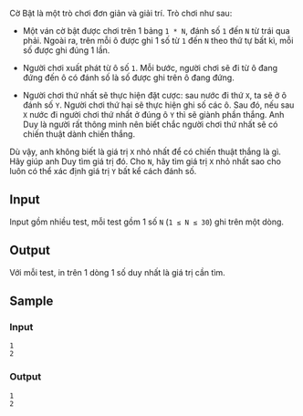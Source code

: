 Cờ Bật là một trò chơi đơn giản và giải trí. Trò chơi như sau:

- Một ván cờ bật được chơi trên 1 bảng `1 * N`, đánh số `1` đến `N` từ trái qua phải. Ngoài ra, trên mỗi ô được ghi 1 số từ `1` đến `N` theo thứ tự bất kì, mỗi số được ghi đúng 1 lần.

- Người chơi xuất phát từ ô số `1`. Mỗi bước, người chơi sẽ đi từ ô đang đứng đến ô có đánh số là số được ghi trên ô đang đứng.

- Người chơi thứ nhất sẽ thực hiện đặt cược: sau nước đi thứ `X`, ta sẽ ở ô đánh số `Y`. Người chơi thứ hai sẽ thực hiện ghi số các ô. Sau đó, nếu sau `X` nước đi người chơi thứ nhất ở đúng ô `Y` thì sẽ giành phần thắng. Anh Duy là người rất thông minh nên biết chắc người chơi thứ nhất sẽ có chiến thuật dành chiến thắng.

Dù vậy, anh không biết là giá trị `X` nhỏ nhất để có chiến thuật thắng là gì. Hãy giúp anh Duy tìm giá trị đó. Cho `N`, hãy tìm giá trị `X` nhỏ nhất sao cho luôn có thể xác định giá trị `Y` bất kể cách đánh số.

## Input

Input gồm nhiều test, mỗi test gồm 1 số `N` (`1 ≤ N ≤ 30`) ghi trên một dòng.

## Output

Với mỗi test, in trên 1 dòng 1 số duy nhất là giá trị cần tìm.

## Sample

### Input
```
1
2
```

### Output
```
1
2
```
